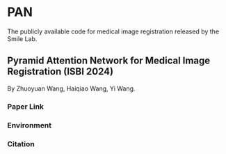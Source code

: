 # PAN
The publicly available code for medical image registration released by the Smile Lab.

## Pyramid Attention Network for Medical Image Registration (ISBI 2024)

By Zhuoyuan Wang, Haiqiao Wang, Yi Wang.

### Paper Link


### Environment


### Citation
